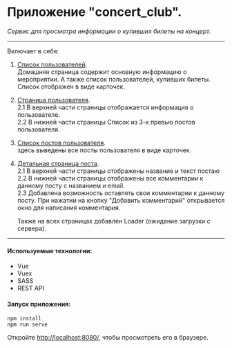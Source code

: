 # Приложение "concert_club".

_Сервис для просмотра информации о купивших билеты на концерт._

---

Включает в себя:

1.  <ins>Список пользователей</ins>. <br>
    Домашняя страница содержит основную информацию о мероприятии. А также список пользователей, купивших билеты. Список отображен в виде карточек.<br>
2.  <ins>Страница пользователя</ins>. <br>
    2.1 В верхней части страницы отображается информация о пользователе.<br>
    2.2 В нижней части страницы Список из 3-х превью постов пользователя.<br>

3.  <ins>Список постов пользователя</ins>. <br>
    здесь выведены все посты пользователя в виде карточек.<br>

4.  <ins>Детальная страница поста</ins>. <br>
    2.1 В верхней части страницы отображены название и текст постаю<br>
    2.2 В нижней части страницы отображены все комментарии к данному посту c названием и email.<br>
    2.3 Добавлена возможность оставлять свои комментарии к данному посту. При нажатии на кнопку "Добавить комментарий" открывается окно для написания комментария.

    Также на всех страницах добавлен Loader (ожидание загрузки с сервера).<br>

---

<!-- ![gif](https://github.com/ZojaPonomarjova/random-beer-generator/blob/master/public/assets/images/randomBeerGenerator.gif) -->

<!-- #### GitHub Pages: -->

<!-- [ https://zojaponomarjova.github.io/random-beer-generator/ ](https://zojaponomarjova.github.io/random-beer-generator/) -->

#### Используемые технологии:

- Vue
- Vuex
- SASS
- REST API

#### Запуск приложения:

```
npm install
npm run serve
```

Откройте [ http://localhost:8080/](http://localhost:8080), чтобы просмотреть его в браузере.
